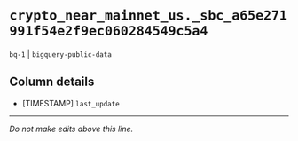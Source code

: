 # `crypto_near_mainnet_us._sbc_a65e271991f54e2f9ec060284549c5a4`
`bq-1` | `bigquery-public-data`

## Column details
* [TIMESTAMP] `last_update`

-------------------------------------------------------------------------------
*Do not make edits above this line.*
